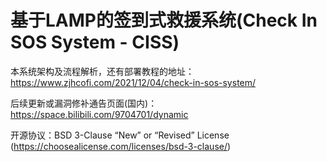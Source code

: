# 基于LAMP的签到式救援系统(Check In SOS System - CISS)

本系统架构及流程解析，还有部署教程的地址：https://www.zjhcofi.com/2021/12/04/check-in-sos-system/

后续更新或漏洞修补通告页面(国内)：https://space.bilibili.com/9704701/dynamic

开源协议：BSD 3-Clause “New” or “Revised” License (https://choosealicense.com/licenses/bsd-3-clause/)
